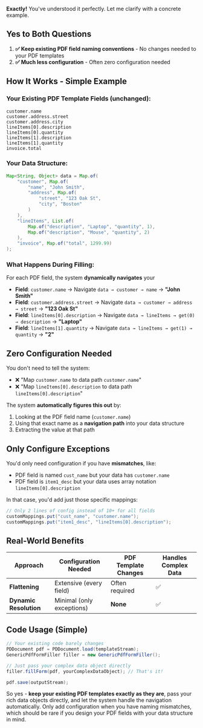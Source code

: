 **Exactly!** You've understood it perfectly. Let me clarify with a concrete example.

## Yes to Both Questions

1. **✅ Keep existing PDF field naming conventions** - No changes needed to your PDF templates
2. **✅ Much less configuration** - Often zero configuration needed

## How It Works - Simple Example

### Your Existing PDF Template Fields (unchanged):
```
customer.name
customer.address.street  
customer.address.city
lineItems[0].description
lineItems[0].quantity
lineItems[1].description  
lineItems[1].quantity
invoice.total
```

### Your Data Structure:
```java
Map<String, Object> data = Map.of(
    "customer", Map.of(
        "name", "John Smith",
        "address", Map.of(
            "street", "123 Oak St",
            "city", "Boston"
        )
    ),
    "lineItems", List.of(
        Map.of("description", "Laptop", "quantity", 1),
        Map.of("description", "Mouse", "quantity", 2)
    ),
    "invoice", Map.of("total", 1299.99)
);
```

### What Happens During Filling:

For each PDF field, the system **dynamically navigates** your 

- **Field**: `customer.name` → Navigate `data → customer → name` → **"John Smith"**
- **Field**: `customer.address.street` → Navigate `data → customer → address → street` → **"123 Oak St"**
- **Field**: `lineItems[0].description` → Navigate `data → lineItems → get(0) → description` → **"Laptop"**
- **Field**: `lineItems[1].quantity` → Navigate `data → lineItems → get(1) → quantity` → **"2"**

## Zero Configuration Needed

You don't need to tell the system:
- ❌ "Map `customer.name` to data path `customer.name`"
- ❌ "Map `lineItems[0].description` to data path `lineItems[0].description`"

The system **automatically figures this out** by:
1. Looking at the PDF field name (`customer.name`)
2. Using that exact name as a **navigation path** into your data structure
3. Extracting the value at that path

## Only Configure Exceptions

You'd only need configuration if you have **mismatches**, like:

- PDF field is named `cust_name` but your data has `customer.name`
- PDF field is `item1_desc` but your data uses array notation `lineItems[0].description`

In that case, you'd add just those specific mappings:

```java
// Only 2 lines of config instead of 10+ for all fields
customMappings.put("cust_name", "customer.name");
customMappings.put("item1_desc", "lineItems[0].description");
```

## Real-World Benefits

| Approach | Configuration Needed | PDF Template Changes | Handles Complex Data |
|----------|---------------------|---------------------|---------------------|
| **Flattening** | Extensive (every field) | Often required | ✅ |
| **Dynamic Resolution** | Minimal (only exceptions) | **None** | ✅ |

## Code Usage (Simple)

```java
// Your existing code barely changes
PDDocument pdf = PDDocument.load(templateStream);
GenericPdfFormFiller filler = new GenericPdfFormFiller();

// Just pass your complex data object directly
filler.fillForm(pdf, yourComplexDataObject); // That's it!

pdf.save(outputStream);
```

So yes - **keep your existing PDF templates exactly as they are**, pass your rich data objects directly, and let the system handle the navigation automatically. Only add configuration when you have naming mismatches, which should be rare if you design your PDF fields with your data structure in mind.